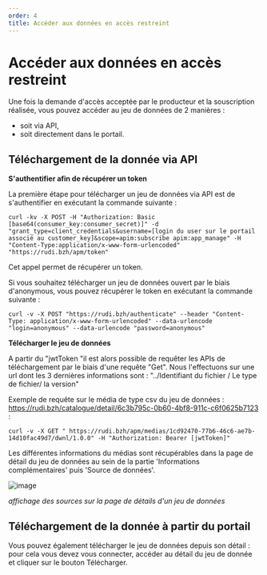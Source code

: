 ```yaml
---
order: 4
title: Accéder aux données en accès restreint
---
```


# Accéder aux données en accès restreint

Une fois la demande d'accès acceptée par le producteur et la souscription réalisée, vous pouvez accéder au jeu de données de 2 manières :
* soit via API,
* soit directement dans le portail.

## Téléchargement de la donnée via API
**S'authentifier afin de récupérer un token**

La première étape pour télécharger un jeu de données via API est de s'authentifier en exécutant la commande suivante :
```
curl -kv -X POST -H "Authorization: Basic [base64(consumer_key:consumer_secret)]" -d "grant_type=client_credentials&username=[login du user sur le portail associé au customer_key]&scope=apim:subscribe apim:app_manage" -H "Content-Type:application/x-www-form-urlencoded" "https://rudi.bzh/apm/token"
```
Cet appel permet de récupérer un token.

Si vous souhaitez télécharger un jeu de données ouvert par le biais d'anonymous, vous pouvez récupérer le token en exécutant la commande suivante : 
```
curl -v -X POST "https://rudi.bzh/authenticate" --header "Content-Type: application/x-www-form-urlencoded" --data-urlencode "login=anonymous" --data-urlencode "password=anonymous"
```

**Télécharger le jeu de données**

A partir du "jwtToken "il est alors possible de requêter les APIs de téléchargement par le biais d'une requête "Get". Nous l'effectuons sur une url dont les 3 dernières informations sont :  "../Identifiant du fichier / Le type de fichier/ la version"

Exemple de requête sur le média de type csv du jeu de données : https://rudi.bzh/catalogue/detail/6c3b795c-0b60-4bf8-911c-c6f0625b7123 : 

```
curl -v -X GET " https://rudi.bzh/apm/medias/1cd92470-77b6-46c6-ae7b-14d10fac49d7/dwnl/1.0.0" -H "Authorization: Bearer [jwtToken]"
```

Les différentes informations du médias sont récupérables dans la page de détail du jeu de données au sein de la partie 'Informations complémentaires' puis 'Source de données'.

![image](https://user-images.githubusercontent.com/109140019/202900288-f8872540-c382-4308-8537-afb5503f7ed2.png)

_affichage des sources sur la page de détails d'un jeu de données_


## Téléchargement de la donnée à partir du portail
Vous pouvez également télécharger le jeu de données depuis son détail : pour cela vous devez vous connecter, accéder au détail du jeu de donnée et cliquer sur le bouton Télécharger.
